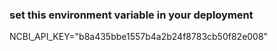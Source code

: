 ### set this environment variable in your deployment
NCBI_API_KEY="b8a435bbe1557b4a2b24f8783cb50f82e008"
